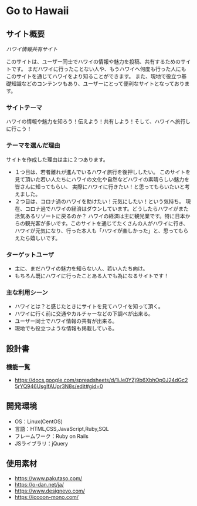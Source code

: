 # Go to Hawaii

## サイト概要
_ハワイ情報共有サイト_

このサイトは、ユーザー同士でハワイの情報や魅力を投稿、共有するためのサイトです。
まだハワイに行ったことない人や、もうハワイへ何度も行った人にも
このサイトを通じてハワイをより知ることができます。
また、現地で役立つ基礎知識などのコンテンツもあり、ユーザーにとって便利なサイトとなっております。

### サイトテーマ
ハワイの情報や魅力を知ろう！伝えよう！共有しよう！そして、ハワイへ旅行しに行こう！

### テーマを選んだ理由
サイトを作成した理由は主に２つあります。
- １つ目は、若者離れが進んでいるハワイ旅行を後押ししたい。
このサイトを見て頂いた若い人たちにハワイの文化や自然などハワイの素晴らしい魅力を皆さんに知ってもらい、
実際にハワイに行きたい！と思ってもらいたいと考えました。
- ２つ目は、コロナ過のハワイを助けたい！元気にしたい！という気持ち。
現在、コロナ過でハワイの経済はダウンしています。どうしたらハワイがまた活気あるリゾートに戻るのか？
ハワイの経済は主に観光業です。特に日本からの観光客が多いです。このサイトを通じてたくさんの人がハワイに行き、
ハワイが元気になり、行った本人も「ハワイが楽しかった」と、思ってもらえたら嬉しいです。

### ターゲットユーザ
- 主に、まだハワイの魅力を知らない人、若い人たち向け。
- もちろん既にハワイに行ったことある人でも為になるサイトです！

### 主な利用シーン
- ハワイとは？と感じたときにサイトを見てハワイを知って頂く。
- ハワイに行く前に交通やカルチャーなどの下調べが出来る。
- ユーザー同士でハワイ情報の共有が出来る。
- 現地でも役立つような情報も掲載している。

## 設計書
### 機能一覧
- https://docs.google.com/spreadsheets/d/1iJe0YZj9b6XbhOp0J24dGc25rYQ946UsglfAUpr3N8s/edit#gid=0

## 開発環境
- OS：Linux(CentOS)
- 言語：HTML,CSS,JavaScript,Ruby,SQL
- フレームワーク：Ruby on Rails
- JSライブラリ：jQuery

## 使用素材
- https://www.pakutaso.com/
- https://o-dan.net/ja/
- https://www.designevo.com/
- https://icooon-mono.com/